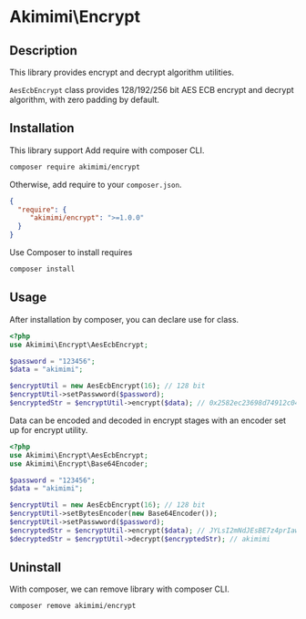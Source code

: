 Akimimi\Encrypt
================================================================

## Description

This library provides encrypt and decrypt algorithm utilities.

`AesEcbEncrypt` class provides 128/192/256 bit AES ECB encrypt and decrypt algorithm, 
with zero padding by default.

## Installation

This library support Add require with composer CLI.
```bash
composer require akimimi/encrypt
```
Otherwise, add require to your `composer.json`.
```json
{
  "require": {
     "akimimi/encrypt": ">=1.0.0"
  }
}
```

Use Composer to install requires
```bash
composer install
```

## Usage

After installation by composer, you can declare use for class.
```php
<?php
use Akimimi\Encrypt\AesEcbEncrypt;

$password = "123456";
$data = "akimimi";

$encryptUtil = new AesEcbEncrypt(16); // 128 bit
$encryptUtil->setPasswword($password);
$encryptedStr = $encryptUtil->encrypt($data); // 0x2582ec23698d74912c044ef3e29ac86b
```

Data can be encoded and decoded in encrypt stages with an encoder set up for encrypt utility.

```php
<?php
use Akimimi\Encrypt\AesEcbEncrypt;
use Akimimi\Encrypt\Base64Encoder;

$password = "123456";
$data = "akimimi";

$encryptUtil = new AesEcbEncrypt(16); // 128 bit
$encryptUtil->setBytesEncoder(new Base64Encoder());
$encryptUtil->setPasswword($password);
$encryptedStr = $encryptUtil->encrypt($data); // JYLsI2mNdJEsBE7z4prIaw==
$decryptedStr = $encryptUtil->decrypt($encryptedStr); // akimimi
```

## Uninstall

With composer, we can remove library with composer CLI.
```bash
composer remove akimimi/encrypt
```
